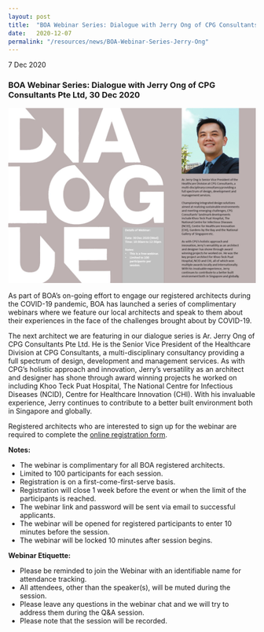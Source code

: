 ```yaml
---
layout: post
title:  "BOA Webinar Series: Dialogue with Jerry Ong of CPG Consultants Pte Ltd"
date:   2020-12-07
permalink: "/resources/news/BOA-Webinar-Series-Jerry-Ong"
---
```

7 Dec 2020

### **BOA Webinar Series: Dialogue with Jerry Ong of CPG Consultants Pte Ltd, 30 Dec 2020**

![BOA Webinar Poster](/images/BOA_Webinar_301220.jpg)

As part of BOA’s on-going effort to engage our registered architects during the COVID-19 pandemic, BOA has launched a series of complimentary webinars where we feature our local architects and speak to them about their experiences in the face of the challenges brought about by COVID-19. 

The next architect we are featuring in our dialogue series is Ar. Jerry Ong of CPG Consultants Pte Ltd. He is the Senior Vice President of the Healthcare Division at CPG Consultants, a multi-disciplinary consultancy providing a full spectrum of design, development and management services. As with CPG’s holistic approach and innovation, Jerry’s versatility as an architect and designer has shone through award winning projects he worked on including Khoo Teck Puat Hospital, The National Centre for Infectious Diseases (NCID), Centre for Healthcare Innovation (CHI). With his invaluable experience, Jerry
continues to contribute to a better built environment both in Singapore and globally.

Registered architects who are interested to sign up for the webinar are required to complete the [online registration form](https://forms.gle/osjghJ4aS35XD87E7).

**Notes:**
* The webinar is complimentary for all BOA registered architects. 
* Limited to 100 participants for each session. 
* Registration is on a first-come-first-serve basis. 
* Registration will close 1 week before the event or when the limit of the participants is reached.
* The webinar link and password will be sent via email to successful applicants. 
* The webinar will be opened for registered participants to enter 10 minutes before the session.
* The webinar will be locked 10 minutes after session begins.

**Webinar Etiquette:**
* Please be reminded to join the Webinar with an identifiable name for attendance tracking.
* All attendees, other than the speaker(s), will be muted during the session.
* Please leave any questions in the webinar chat and we will try to address them during the Q&A session.
* Please note that the session will be recorded.
